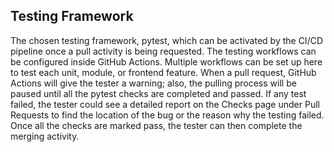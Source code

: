 ## Testing Framework
The chosen testing framework, pytest, which can be activated by the CI/CD pipeline once a pull activity is being requested. The testing workflows can be configured inside GitHub Actions. Multiple workflows can be set up here to test each unit, module, or frontend feature. When a pull request, GitHub Actions will give the tester a warning; also, the pulling process will be paused until all the pytest checks are completed and passed. If any test failed, the tester could see a detailed report on the Checks page under Pull Requests to find the location of the bug or the reason why the testing failed. Once all the checks are marked pass, the tester can then complete the merging activity.

